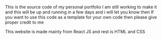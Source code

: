 This is the source code of my personal portfolio 
I am still working to make it and this will be up and running in a few days and i will let you know then
If you want to use this code as a template for your own code then please give proper credit to me

This website is made mainly from React JS and rest is HTML and CSS
